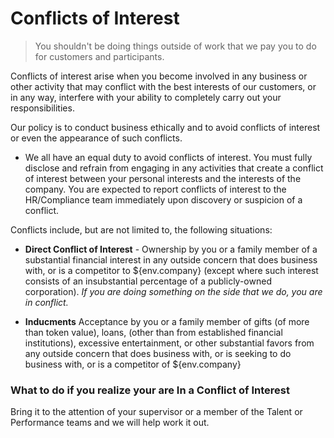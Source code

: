 # Conflicts of Interest

> You shouldn't be doing things outside of work that we pay you to do for customers and participants.

Conflicts of interest arise when you become involved in any business or other activity that may conflict with the best interests of our customers, or in any way, interfere with your ability to completely carry out your responsibilities.

Our policy is to conduct business ethically and to avoid conflicts of interest or even the appearance of such conflicts.

- We all have an equal duty to avoid conflicts of interest. You must fully disclose and refrain from engaging in any activities that create a conflict of interest between your personal interests and the interests of the company. You are expected to report conflicts of interest to the HR/Compliance team immediately upon discovery or suspicion of a conflict.

Conflicts include, but are not limited to, the following situations:

* **Direct Conflict of Interest** - Ownership by you or a family member of a substantial financial interest in any outside concern that does business with, or is a competitor to ${env.company} (except where such interest consists of an insubstantial percentage of a publicly-owned corporation). *If you are doing something on the side that we do, you are in conflict.*


* **Inducments** Acceptance by you or a family member of gifts (of more than token value), loans, (other than from established financial institutions), excessive entertainment, or other substantial favors from any outside concern that does business with, or is seeking to do business with, or is a competitor of ${env.company}

### What to do if you realize your are In a Conflict of Interest

Bring it to the attention of your supervisor or a member of the Talent or Performance teams and we will help work it out.


